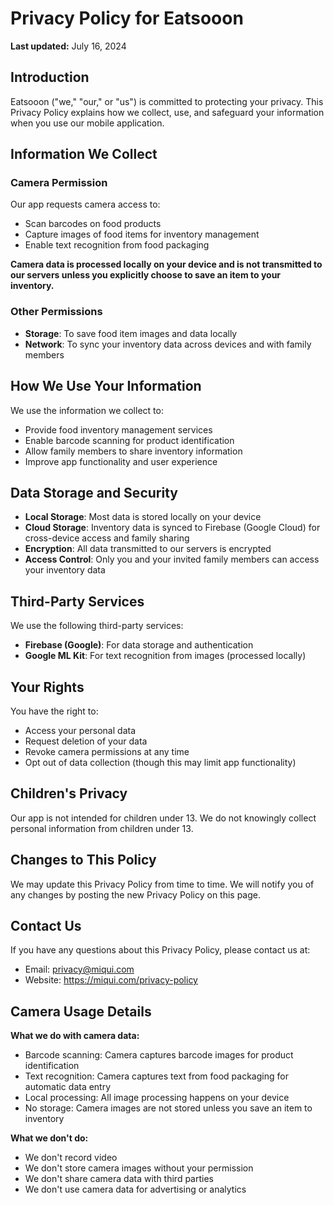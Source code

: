 # Privacy Policy for Eatsooon

**Last updated:** July 16, 2024

## Introduction

Eatsooon ("we," "our," or "us") is committed to protecting your privacy. This Privacy Policy explains how we collect, use, and safeguard your information when you use our mobile application.

## Information We Collect

### Camera Permission
Our app requests camera access to:
- Scan barcodes on food products
- Capture images of food items for inventory management
- Enable text recognition from food packaging

**Camera data is processed locally on your device and is not transmitted to our servers unless you explicitly choose to save an item to your inventory.**

### Other Permissions
- **Storage**: To save food item images and data locally
- **Network**: To sync your inventory data across devices and with family members

## How We Use Your Information

We use the information we collect to:
- Provide food inventory management services
- Enable barcode scanning for product identification
- Allow family members to share inventory information
- Improve app functionality and user experience

## Data Storage and Security

- **Local Storage**: Most data is stored locally on your device
- **Cloud Storage**: Inventory data is synced to Firebase (Google Cloud) for cross-device access and family sharing
- **Encryption**: All data transmitted to our servers is encrypted
- **Access Control**: Only you and your invited family members can access your inventory data

## Third-Party Services

We use the following third-party services:
- **Firebase (Google)**: For data storage and authentication
- **Google ML Kit**: For text recognition from images (processed locally)

## Your Rights

You have the right to:
- Access your personal data
- Request deletion of your data
- Revoke camera permissions at any time
- Opt out of data collection (though this may limit app functionality)

## Children's Privacy

Our app is not intended for children under 13. We do not knowingly collect personal information from children under 13.

## Changes to This Policy

We may update this Privacy Policy from time to time. We will notify you of any changes by posting the new Privacy Policy on this page.

## Contact Us

If you have any questions about this Privacy Policy, please contact us at:
- Email: privacy@miqui.com
- Website: https://miqui.com/privacy-policy

## Camera Usage Details

**What we do with camera data:**
- Barcode scanning: Camera captures barcode images for product identification
- Text recognition: Camera captures text from food packaging for automatic data entry
- Local processing: All image processing happens on your device
- No storage: Camera images are not stored unless you save an item to inventory

**What we don't do:**
- We don't record video
- We don't store camera images without your permission
- We don't share camera data with third parties
- We don't use camera data for advertising or analytics 